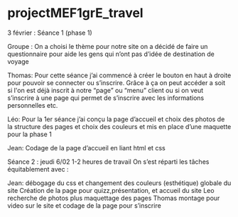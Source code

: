 # projectMEF1grE_travel
3 février : Séance 1 (phase 1)

Groupe : On a choisi le thème pour notre site on a décidé de faire un questionnaire pour aide les gens qui n’ont pas d’idée de destination de voyage 

Thomas: Pour cette séance j’ai commencé à créer le bouton en haut à droite pour pouvoir se connecter ou s’inscrire. Grâce à ça on peut accéder a soit si l'on est déjà inscrit à notre “page” ou “menu” client ou si on veut s’inscrire à une page qui permet de s’inscrire avec les informations personnelles etc.

Léo: Pour la 1er séance j’ai conçu la page d’accueil et choix des photos de la structure des pages et choix des couleurs et mis en place d’une maquette pour la phase 1

Jean:  Codage de  la page d’accueil en liant html et css 


Séance 2 : jeudi 6/02 
1-2 heures de travail 
On s’est réparti les tâches équitablement avec : 

Jean: débogage du css et changement des couleurs (esthétique) globale du site 
Création de la page pour quizz,présentation, et accueil du site
Leo recherche de photos plus maquettage des pages 
Thomas montage pour video sur le site et codage de la page pour s’inscrire   

